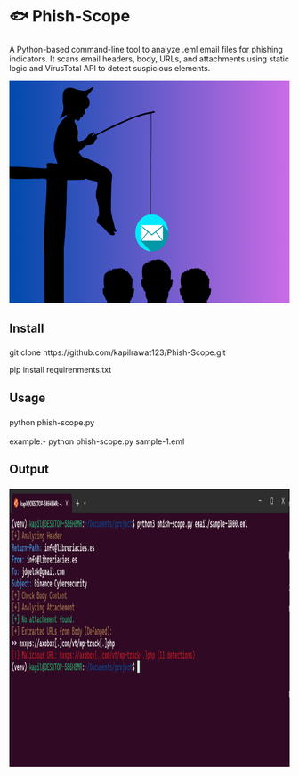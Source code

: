 ###

<h1 align="left">🐟 Phish-Scope</h1>

###

<p align="left">A Python-based command-line tool to analyze .eml email files for phishing indicators. It scans email headers, body, URLs, and attachments using static logic and VirusTotal API to detect suspicious elements.</p>

<div align="left">
  <img height="400" src="https://github.com/kapilrawat123/Phish-Scope/blob/main/img/phis%20scope.png"  />
</div>

###

<h2 align="left">Install</h2>



###

<p align="left">git clone https://github.com/kapilrawat123/Phish-Scope.git</p>

<p align="left">pip install requirenments.txt</p>

###
<h2 align="left">Usage</h2>

###

<p align="left">python phish-scope.py <filename.eml> <br><br>example:- python phish-scope.py sample-1.eml</p>

###

<h2 align="left">Output</h2>

###

<div align="center">
  <img height="500" src="https://github.com/kapilrawat123/Phish-Scope/blob/main/img/output.PNG"  />
</div>

###
